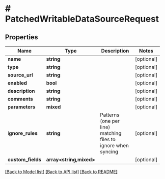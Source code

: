 # # PatchedWritableDataSourceRequest

## Properties

Name | Type | Description | Notes
------------ | ------------- | ------------- | -------------
**name** | **string** |  | [optional]
**type** | **string** |  | [optional]
**source_url** | **string** |  | [optional]
**enabled** | **bool** |  | [optional]
**description** | **string** |  | [optional]
**comments** | **string** |  | [optional]
**parameters** | **mixed** |  | [optional]
**ignore_rules** | **string** | Patterns (one per line) matching files to ignore when syncing | [optional]
**custom_fields** | **array<string,mixed>** |  | [optional]

[[Back to Model list]](../../README.md#models) [[Back to API list]](../../README.md#endpoints) [[Back to README]](../../README.md)
